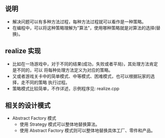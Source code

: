 
## 说明
- 解决问题可以有多种方法过程，每种方法过程就可以看作是一种策略。
- 在编程中，可以将这种策略理解为"算法"，使用哪种策略就是对算法的选择(替换)。

## realize 实现
- 比如在一场游戏中，对于不同的结果(成功，失败或者平局)，其处理方法肯定是不同的，可以
  将每种处理方法定义为对应的策略。
- 又或者游戏关卡中的简单模式、中等模式、困难模式，也可以根据玩家的选择，走不同的策略
  执行过程。
- 策略模式比较简单，不作详述，示例程序见: realize.cpp

## 相关的设计模式
- Abstract Factory 模式
    + 使用 Strategy 模式可以整体地替换算法。
    + 使用 Abstract Factory 模式则可以整体地替换具体工厂、零件和产品。